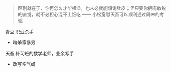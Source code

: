 > 区别就在于，你再怎么才华横溢，也未必就能填饱肚皮；但只要你拥有敏锐的直觉，就不必担心混不上饭吃 —— 小松宽慰天吾可以顺利通过周末的考验


青豆 职业杀手
  - 暗杀家暴男

天吾 补习班的数学老师，业余写手
  - 改写空气蛹


